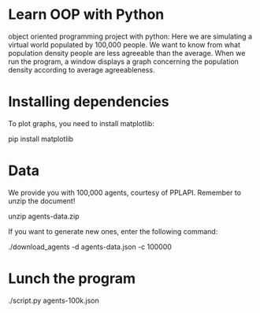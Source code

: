 # Learn OOP with Python
object oriented programming project with python:
Here we are simulating a virtual world populated by 100,000 people. We want to know from what population density people are less agreeable than the average.
When we run the program, a window displays a graph concerning the population density according to average agreeableness.

# Installing dependencies
To plot graphs, you need to install matplotlib:

pip install matplotlib

# Data
We provide you with 100,000 agents, courtesy of PPLAPI. Remember to unzip the document!

unzip agents-data.zip

If you want to generate new ones, enter the following command:

./download_agents -d agents-data.json -c 100000

# Lunch the program
./script.py agents-100k.json
